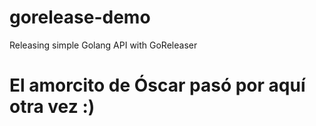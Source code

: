 # gorelease-demo
Releasing simple Golang API with GoReleaser
# El amorcito de Óscar pasó por aquí otra vez :)

